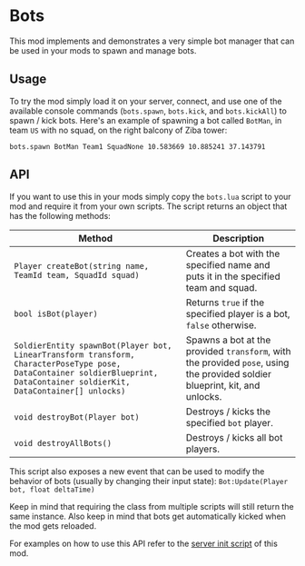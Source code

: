# Bots

This mod implements and demonstrates a very simple bot manager that can be used in your mods to spawn and manage bots.

## Usage

To try the mod simply load it on your server, connect, and use one of the available console commands (`bots.spawn`, `bots.kick`, and `bots.kickAll`) to spawn / kick bots. Here's an example of spawning a bot called `BotMan`, in team `US` with no squad, on the right balcony of Ziba tower:

```
bots.spawn BotMan Team1 SquadNone 10.583669 10.885241 37.143791
```

## API

If you want to use this in your mods simply copy the `bots.lua` script to your mod and require it from your own scripts. The script returns an object that has the following methods:

| Method | Description |
| ------ | ----------- |
| `Player createBot(string name, TeamId team, SquadId squad)` | Creates a bot with the specified name and puts it in the specified team and squad. |
| `bool isBot(player)` | Returns `true` if the specified player is a bot, `false` otherwise. |
| `SoldierEntity spawnBot(Player bot, LinearTransform transform, CharacterPoseType pose, DataContainer soldierBlueprint, DataContainer soldierKit, DataContainer[] unlocks)` | Spawns a bot at the provided `transform`, with the provided `pose`, using the provided soldier blueprint, kit, and unlocks. |
| `void destroyBot(Player bot)` | Destroys / kicks the specified `bot` player. |
| `void destroyAllBots()` | Destroys / kicks all bot players. |

This script also exposes a new event that can be used to modify the behavior of bots (usually by changing their input state): `Bot:Update(Player bot, float deltaTime)`

Keep in mind that requiring the class from multiple scripts will still return the same instance. Also keep in mind that bots get automatically kicked when the mod gets reloaded.

For examples on how to use this API refer to the [server init script](/bots/ext/Server/__init__.lua) of this mod.
